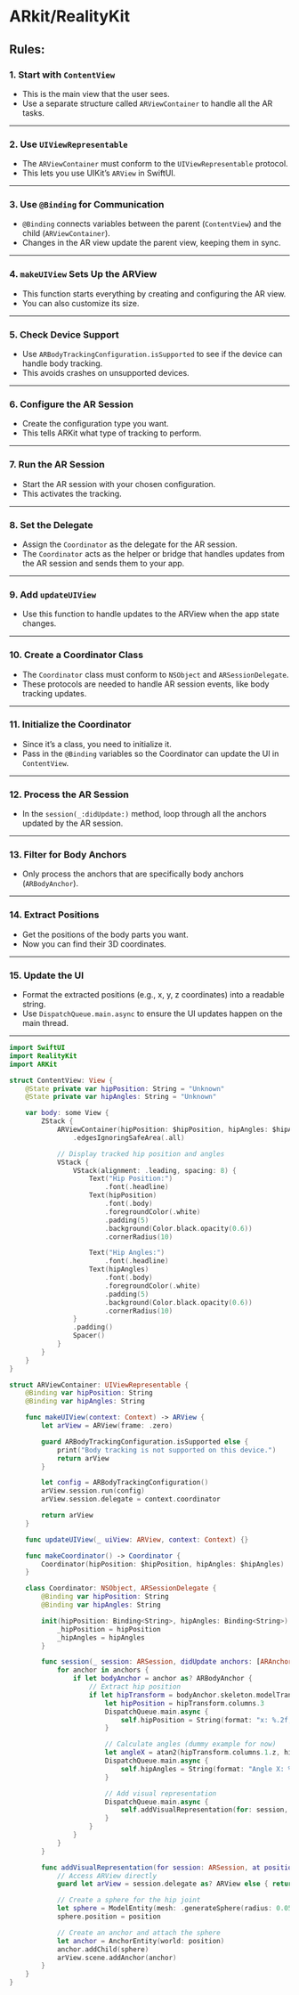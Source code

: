 # ARkit/RealityKit


## Rules:

### **1. Start with `ContentView`**
- This is the main view that the user sees.
- Use a separate structure called `ARViewContainer` to handle all the AR tasks.

---

### **2. Use `UIViewRepresentable`**
- The `ARViewContainer` must conform to the `UIViewRepresentable` protocol.
- This lets you use UIKit’s `ARView` in SwiftUI.

---

### **3. Use `@Binding` for Communication**
- `@Binding` connects variables between the parent (`ContentView`) and the child (`ARViewContainer`).
- Changes in the AR view update the parent view, keeping them in sync.

---

### **4. `makeUIView` Sets Up the ARView**
- This function starts everything by creating and configuring the AR view.
- You can also customize its size.

---

### **5. Check Device Support**
- Use `ARBodyTrackingConfiguration.isSupported` to see if the device can handle body tracking.
- This avoids crashes on unsupported devices.

---

### **6. Configure the AR Session**
- Create the configuration type you want.
- This tells ARKit what type of tracking to perform.

---

### **7. Run the AR Session**
- Start the AR session with your chosen configuration.
- This activates the tracking.

---

### **8. Set the Delegate**
- Assign the `Coordinator` as the delegate for the AR session.
- The `Coordinator` acts as the helper or bridge that handles updates from the AR session and sends them to your app.

---

### **9. Add `updateUIView`**
- Use this function to handle updates to the ARView when the app state changes.

---

### **10. Create a Coordinator Class**
- The `Coordinator` class must conform to `NSObject` and `ARSessionDelegate`.
- These protocols are needed to handle AR session events, like body tracking updates.

---

### **11. Initialize the Coordinator**
- Since it’s a class, you need to initialize it.
- Pass in the `@Binding` variables so the Coordinator can update the UI in `ContentView`.

---

### **12. Process the AR Session**
- In the `session(_:didUpdate:)` method, loop through all the anchors updated by the AR session.

---

### **13. Filter for Body Anchors**
- Only process the anchors that are specifically body anchors (`ARBodyAnchor`).

---

### **14. Extract Positions**
- Get the positions of the body parts you want.
- Now you can find their 3D coordinates.

---

### **15. Update the UI**
- Format the extracted positions (e.g., x, y, z coordinates) into a readable string.
- Use `DispatchQueue.main.async` to ensure the UI updates happen on the main thread.

---



```swift
import SwiftUI
import RealityKit
import ARKit

struct ContentView: View {
    @State private var hipPosition: String = "Unknown"
    @State private var hipAngles: String = "Unknown"

    var body: some View {
        ZStack {
            ARViewContainer(hipPosition: $hipPosition, hipAngles: $hipAngles)
                .edgesIgnoringSafeArea(.all)

            // Display tracked hip position and angles
            VStack {
                VStack(alignment: .leading, spacing: 8) {
                    Text("Hip Position:")
                        .font(.headline)
                    Text(hipPosition)
                        .font(.body)
                        .foregroundColor(.white)
                        .padding(5)
                        .background(Color.black.opacity(0.6))
                        .cornerRadius(10)

                    Text("Hip Angles:")
                        .font(.headline)
                    Text(hipAngles)
                        .font(.body)
                        .foregroundColor(.white)
                        .padding(5)
                        .background(Color.black.opacity(0.6))
                        .cornerRadius(10)
                }
                .padding()
                Spacer()
            }
        }
    }
}

struct ARViewContainer: UIViewRepresentable {
    @Binding var hipPosition: String
    @Binding var hipAngles: String

    func makeUIView(context: Context) -> ARView {
        let arView = ARView(frame: .zero)

        guard ARBodyTrackingConfiguration.isSupported else {
            print("Body tracking is not supported on this device.")
            return arView
        }

        let config = ARBodyTrackingConfiguration()
        arView.session.run(config)
        arView.session.delegate = context.coordinator

        return arView
    }

    func updateUIView(_ uiView: ARView, context: Context) {}

    func makeCoordinator() -> Coordinator {
        Coordinator(hipPosition: $hipPosition, hipAngles: $hipAngles)
    }

    class Coordinator: NSObject, ARSessionDelegate {
        @Binding var hipPosition: String
        @Binding var hipAngles: String

        init(hipPosition: Binding<String>, hipAngles: Binding<String>) {
            _hipPosition = hipPosition
            _hipAngles = hipAngles
        }

        func session(_ session: ARSession, didUpdate anchors: [ARAnchor]) {
            for anchor in anchors {
                if let bodyAnchor = anchor as? ARBodyAnchor {
                    // Extract hip position
                    if let hipTransform = bodyAnchor.skeleton.modelTransform(for: .init(rawValue: "root")) {
                        let hipPosition = hipTransform.columns.3
                        DispatchQueue.main.async {
                            self.hipPosition = String(format: "x: %.2f, y: %.2f, z: %.2f", hipPosition.x, hipPosition.y, hipPosition.z)
                        }

                        // Calculate angles (dummy example for now)
                        let angleX = atan2(hipTransform.columns.1.z, hipTransform.columns.1.y) * (180 / .pi)
                        DispatchQueue.main.async {
                            self.hipAngles = String(format: "Angle X: %.2f°", angleX)
                        }

                        // Add visual representation
                        DispatchQueue.main.async {
                            self.addVisualRepresentation(for: session, at: [hipPosition.x, hipPosition.y, hipPosition.z])
                        }
                    }
                }
            }
        }

        func addVisualRepresentation(for session: ARSession, at position: SIMD3<Float>) {
            // Access ARView directly
            guard let arView = session.delegate as? ARView else { return }

            // Create a sphere for the hip joint
            let sphere = ModelEntity(mesh: .generateSphere(radius: 0.05), materials: [SimpleMaterial(color: .red, isMetallic: false)])
            sphere.position = position

            // Create an anchor and attach the sphere
            let anchor = AnchorEntity(world: position)
            anchor.addChild(sphere)
            arView.scene.addAnchor(anchor)
        }
    }
}
